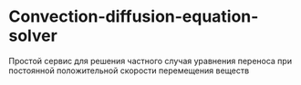 # Convection-diffusion-equation-solver
Простой сервис для решения частного случая уравнения переноса при постоянной положительной скорости перемещения веществ
